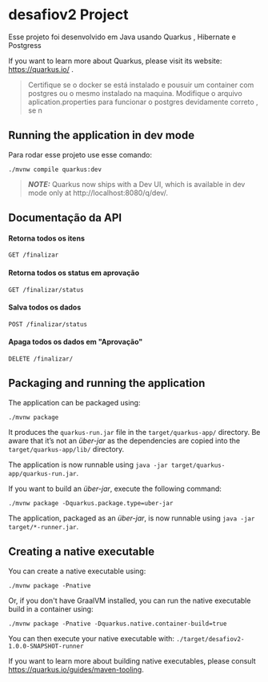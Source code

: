 # desafiov2 Project

Esse projeto foi desenvolvido em Java usando Quarkus , Hibernate e Postgress

If you want to learn more about Quarkus, please visit its website: https://quarkus.io/ .

> Certifique se o docker se está instalado e pousuir um container com postgres ou o mesmo instalado na maquina. Modifique o arquivo aplication.properties para funcionar o postgres devidamente correto , se n

## Running the application in dev mode

Para rodar esse projeto use esse comando:

```shell
./mvnw compile quarkus:dev
```

> **_NOTE:_**  Quarkus now ships with a Dev UI, which is available in dev mode only at http://localhost:8080/q/dev/.

## Documentação da API

#### Retorna todos os itens

```http
GET /finalizar
```

#### Retorna todos os status em aprovação

```http
GET /finalizar/status
```

#### Salva todos os dados

```http
POST /finalizar/status
```

#### Apaga todos os dados em "Aprovação"

```http
DELETE /finalizar/
```

## Packaging and running the application

The application can be packaged using:

```shell
./mvnw package
```

It produces the `quarkus-run.jar` file in the `target/quarkus-app/` directory.
Be aware that it’s not an _über-jar_ as the dependencies are copied into the `target/quarkus-app/lib/` directory.

The application is now runnable using `java -jar target/quarkus-app/quarkus-run.jar`.

If you want to build an _über-jar_, execute the following command:

```shell
./mvnw package -Dquarkus.package.type=uber-jar
```

The application, packaged as an _über-jar_, is now runnable using `java -jar target/*-runner.jar`.

## Creating a native executable

You can create a native executable using: 

```shell
./mvnw package -Pnative
```

Or, if you don't have GraalVM installed, you can run the native executable build in a container using: 

```shell
./mvnw package -Pnative -Dquarkus.native.container-build=true
```

You can then execute your native executable with: `./target/desafiov2-1.0.0-SNAPSHOT-runner`

If you want to learn more about building native executables, please consult https://quarkus.io/guides/maven-tooling.

# 

